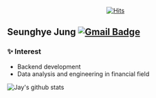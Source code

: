 <div align=center>
  
  [![Hits](https://hits.seeyoufarm.com/api/count/incr/badge.svg?url=https%3A%2F%2Fgithub.com%2FjaySHKorea%2FjaySHKorea&count_bg=%2379C83D&title_bg=%23555555&icon=&icon_color=%23E7E7E7&title=hits&edge_flat=false)](https://hits.seeyoufarm.com)

</div>

## Seunghye Jung       [![Gmail Badge](https://img.shields.io/badge/Gmail-d14836?style=flat-square&logo=Gmail&logoColor=white&link=mailto:seung2586@gmail.com)](mailto:seung2586@gmail.com)

### ✨ Interest
- Backend development
- Data analysis and engineering in financial field

![Jay's github stats](https://github-readme-stats.vercel.app/api?username=nurungee)
<!--
**jaySHKorea/jaySHKorea** is a ✨ _special_ ✨ repository because its `README.md` (this file) appears on your GitHub profile.

Here are some ideas to get you started:

- 🔭 I’m currently working on ...
- 🌱 I’m currently learning ...
- 👯 I’m looking to collaborate on ...
- 🤔 I’m looking for help with ...
- 💬 Ask me about ...
- 📫 How to reach me: ...
- 😄 Pronouns: ...
- ⚡ Fun fact: ...
-->
